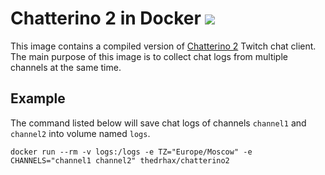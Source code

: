 # Chatterino 2 in Docker [![](https://images.microbadger.com/badges/image/thedrhax/chatterino2.svg)](https://hub.docker.com/r/thedrhax/chatterino2)

This image contains a compiled version of [Chatterino 2](https://github.com/fourtf/chatterino2) Twitch chat client. The main purpose of this image is to collect chat logs from multiple channels at the same time.

## Example

The command listed below will save chat logs of channels `channel1` and `channel2` into volume named `logs`.

```
docker run --rm -v logs:/logs -e TZ="Europe/Moscow" -e CHANNELS="channel1 channel2" thedrhax/chatterino2
```